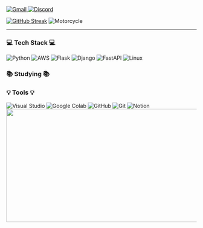 

<body>
        <p>
            <a href="mailto:audguss00915@gmail.com" target="_blank">
                <img src="https://img.shields.io/badge/Gmail-D14836?style=for-the-badge&logo=gmail&logoColor=white" alt="Gmail">
            </a>
            <a href="https://discord.com/channels/352307310774976513" target="_blank">
                <img src="https://img.shields.io/badge/Discord-7289DA?style=for-the-badge&logo=discord&logoColor=white" alt="Discord">
            </a>
        </p>
<div class="center">
<a href="https://git.io/streak-stats"><img src="https://streak-stats.demolab.com?user=LightNow0&theme=dark&hide_border=true&locale=ko&date_format=%5BY.%5Dn.j" alt="GitHub Streak" /></a>
<img src="https://github.com/user-attachments/assets/48051152-5412-4ac3-b718-bfd53761dafd" alt="Motorcycle">
</div>
        </p>
        <p>
<!--             <a href="mailto:audguss00915@gmail.com" target="_blank"> -->
<!--                 <img src="https://img.shields.io/badge/Gmail-D14836?style=for-the-badge&logo=gmail&logoColor=white" alt="Gmail"> -->
<!--             </a> -->
<!--             <a href="https://discord.com/channels/352307310774976513" target="_blank"> -->
<!--                 <img src="https://img.shields.io/badge/Discord-7289DA?style=for-the-badge&logo=discord&logoColor=white" alt="Discord"> -->
<!--             </a> -->
        </p>
        <hr>
        <h3>💻 Tech Stack 💻</h3>
        <div class="tech-stack">
            <img src="https://img.shields.io/badge/Python-3776AB?style=for-the-badge&logo=python&logoColor=white" alt="Python">
            <img src="https://img.shields.io/badge/AWS-%23FF9900.svg?style=for-the-badge&logo=amazon-aws&logoColor=white" alt="AWS">
            <img src="https://img.shields.io/badge/flask-%23000.svg?style=for-the-badge&logo=flask&logoColor=white" alt="Flask">
            <img src="https://img.shields.io/badge/django-092E20?style=for-the-badge&logo=django&logoColor=white" alt="Django">
            <img src="https://img.shields.io/badge/FastAPI-005571?style=for-the-badge&logo=fastapi" alt="FastAPI">
            <img src="https://img.shields.io/badge/Linux-FCC624?style=for-the-badge&logo=linux&logoColor=black" alt="Linux">
        </div>
        <h3>📚 Studying 📚</h3>
<!--         <p>[여기에 현재 학습 중인 기술이나 스킬을 추가하세요]</p> -->
        <h3>💡 Tools 💡</h3>
        <div class="tools">
            <img src="https://img.shields.io/badge/Visual_Studio-5C2D91?style=for-the-badge&logo=visual%20studio&logoColor=white" alt="Visual Studio">
            <img src="https://img.shields.io/badge/Colab-F9AB00?style=for-the-badge&logo=googlecolab&color=525252" alt="Google Colab">
            <img src="https://img.shields.io/badge/github-181717?style=for-the-badge&logo=github&logoColor=white" alt="GitHub">
            <img src="https://img.shields.io/badge/git-F05032?style=for-the-badge&logo=git&logoColor=white" alt="Git">
            <img src="https://img.shields.io/badge/Notion-000000?style=for-the-badge&logo=notion&logoColor=white" alt="Notion">
        </div>
        </div>
    </div>
<!-- <a href="https://git.io/streak-stats"><img src="https://github-readme-streak-stats.herokuapp.com?user=KIMMYEONGHYEON0&theme=python-dark&hide_border=&locale=ko&short_numbers=" alt="GitHub Streak" /></a> -->
<a href="https://www.gitanimals.org/en_US?utm_medium=image&utm_source=LightNow0&utm_content=farm">
<img
  src="https://render.gitanimals.org/farms/LightNow0"
  width="600"
  height="300"
/>
</a>
</a>
</a>
</body>
</html>

